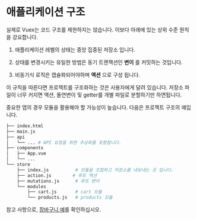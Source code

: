 # 애플리케이션 구조

실제로 Vuex는 코드 구조를 제한하지는 않습니다. 이보다 아래에 있는 상위 수준 원칙을 강요합니다.

1. 애플리케이션 레벨의 상태는 중앙 집중된 저장소 입니다.

2. 상태를 변경시키는 유일한 방법은 동기 트랜잭션인 **변이** 를 커밋하는 것입니다.

3. 비동기식 로직은 캡슐화되어야하며 **액션** 으로 구성 됩니다.


이 규칙을 따른다면 프로젝트를 구조화하는 것은 사용자에게 달려 있습니다. 저장소 파일이 너무 커지면 액션, 돌연변이 및 getter를 개별 파일로 분할하기만 하면됩니다.

중요한 앱의 경우 모듈을 활용해야 할 가능성이 높습니다. 다음은 프로젝트 구조의 예입니다.

``` bash
├── index.html
├── main.js
├── api
│   └── ... # API 요청을 위한 추상화를 포함합니다.
├── components
│   ├── App.vue
│   └── ...
└── store
    ├── index.js          # 모듈을 조합하고 저장소를 내보내는 곳 입니다.
    ├── action.js        # 루트 액션
    ├── mutations.js      # 루트 변이
    └── modules
        ├── cart.js       # cart 모듈
        └── products.js   # products 모듈
```

참고 사항으로, [장바구니 예](https://github.com/vuejs/vuex/tree/dev/examples/shopping-cart)를 확인하십시오.
